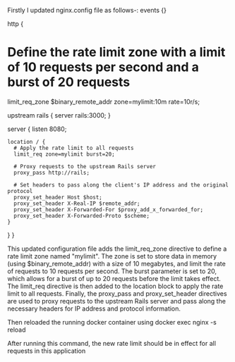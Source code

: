 Firstly I updated nginx.config file as follows-:
events {}

http {
  # Define the rate limit zone with a limit of 10 requests per second and a burst of 20 requests
  limit_req_zone $binary_remote_addr zone=mylimit:10m rate=10r/s;

  upstream rails {
    server rails:3000;
  }

  server {
    listen 8080;

    location / {
      # Apply the rate limit to all requests
      limit_req zone=mylimit burst=20;

      # Proxy requests to the upstream Rails server
      proxy_pass http://rails;

      # Set headers to pass along the client's IP address and the original protocol
      proxy_set_header Host $host;
      proxy_set_header X-Real-IP $remote_addr;
      proxy_set_header X-Forwarded-For $proxy_add_x_forwarded_for;
      proxy_set_header X-Forwarded-Proto $scheme;
    }
  }
}

This updated configuration file adds the limit_req_zone directive to define a rate limit zone named "mylimit". The zone is set to store data in memory (using $binary_remote_addr) with a size of 10 megabytes, and limit the rate of requests to 10 requests per second. The burst parameter is set to 20, which allows for a burst of up to 20 requests before the limit takes effect.
The limit_req directive is then added to the location block to apply the rate limit to all requests. Finally, the proxy_pass and proxy_set_header directives are used to proxy requests to the upstream Rails server and pass along the necessary headers for IP address and protocol information.

Then reloaded the running docker container using
docker exec <container-name> nginx -s reload

After running this command, the new rate limit should be in effect for all requests in this  application

